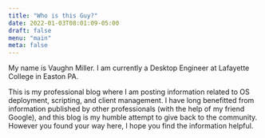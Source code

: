 ```yaml
---
title: "Who is this Guy?"
date: 2022-01-03T08:01:09-05:00
draft: false
menu: "main"
meta: false
---
```


My name is Vaughn Miller.  I am currently a Desktop Engineer at Lafayette College in Easton PA.

This is my professional blog where I am posting information related to OS deployment, scripting, and client management.  I have long benefitted from information published by other professionals (with the help of my friend Google), and this blog is my humble attempt to give back to the community.  However you found your way here, I hope you find the information helpful.